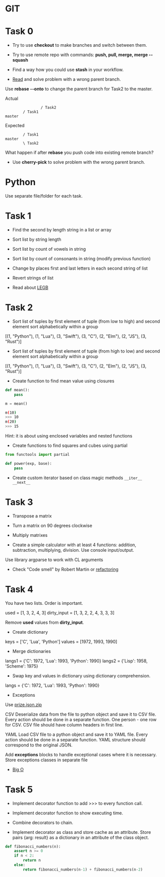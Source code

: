 # GIT


# Task 0

- Try to use **checkout** to make branches and switch between them.

- Try to use remote repo with commands: **push, pull, merge, merge --squash**

- Find a way how you could use **stash** in your workflow.

- [Read](https://womanonrails.com/replace-parent-branch) and solve problem with a wrong parent branch. 

Use **rebase --onto** to change the parent branch for Task2 to the master.

Actual
```
                / Task2
        / Task1
master 
```
Expected
```
        / Task1
master 
        \ Task2
```
What happen if after **rebase** you push code into existing remote branch?


- Use **cherry-pick** to solve problem with the wrong parent branch.



# Python

Use separate file/folder for each task.

# Task 1

- Find the second by length string in a list or array

- Sort list by string length

- Sort list by count of vowels in string

- Sort list by count of consonants in string (modify previous function)

- Change by places first and last letters in each second string of list

- Revert strings of list

- Read about [LEGB](https://realpython.com/python-scope-legb-rule/)

# Task 2 

- Sort list of tuples by first element of tuple (from low to high) and second element sort alphabetically within a group

[(1, "Python"), (1, "Lua"), (3, "Swift"), (3, "C"), (2, "Elm"), (2, "JS"), (3, "Rust")]

- Sort list of tuples by first element of tuple (from high to low) and second element sort alphabetically within a group

[(1, "Python"), (1, "Lua"), (3, "Swift"), (3, "C"), (2, "Elm"), (2, "JS"), (3, "Rust")]


- Create function to find mean value using closures

``` python
def mean():
    pass

m = mean()
```

``` bash
m(10)
>>> 10
m(20)
>>> 15
```

Hint: it is about using enclosed variables and nested functions

- Create functions to find squares and cubes using partial

``` python
from functools import partial

def power(exp, base):
    pass
```

- Create custom iterator based on class magic methods  ```__iter__ __next__```

# Task 3

- Transpose a matrix 

- Turn a matrix on 90 degrees clockwise

- Multiply matrixes


- Create a simple calculator with at least 4 functions: addition, subtraction, multiplying, division. Use console input/output.

Use library argparse to work with CL arguments

- Check "Code smell" by Robert Martin or [refactoring](https://refactoring.guru/ru/refactoring/smells)

# Task 4

You have two lists. Order is important.

used = [1, 3, 2, 4, 3]
dirty_input = [1, 3, 2, 2, 4, 3, 3, 3]

Remove **used** values from **dirty_input**.

- Create dictionary

keys = ['C', 'Lua', 'Python']
values = [1972, 1993, 1990]

- Merge dictionaries

langs1 = {'C': 1972, 'Lua': 1993, 'Python': 1990}
langs2 = {'Lisp': 1958, 'Scheme': 1975}

- Swap key and values in dictionary using dictionary comprehension.

langs = {'C': 1972, 'Lua': 1993, 'Python': 1990}

- Exceptions

Use [prize.json.zip](https://github.com/semianenka/python/files/6699192/prize.json.zip) 

CSV
Deserialize data from the file to python object and save it to CSV file.
Every action should be done in a separate function.
One person - one row for CSV.
CSV file should have column headers in first line.

YAML
Load CSV file to a python object and save it to YAML file.
Every action should be done in a separate function.
YAML structure should correspond to the original JSON.

Add **exceptions** blocks to handle exceptional cases where it is necessary. 
Store exceptions classes in separate file

- [Big O](https://www.google.com/amp/s/tproger.ru/translations/data-structure-time-complexity-in-python/amp/)

# Task 5

- Implement decorator function to add >>> to every function call.

- Implement decorator function to show executing time.

- Combine decorators to chain.

- Implement decorator as class and store cache as an attribute. Store pairs {arg: result} as a dictionary in an attribute of the class object.

```python
def fibonacci_numbers(n):
    assert n >= 0
    if n < 2:
        return n
    else:
        return fibonacci_numbers(n-1) + fibonacci_numbers(n-2)
```
